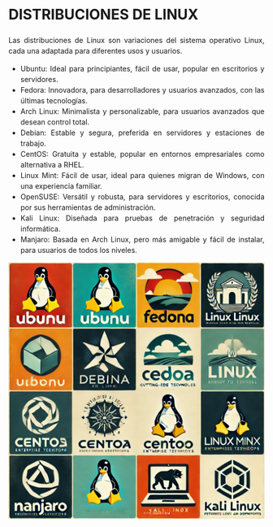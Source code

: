 <div style="line-height: 1.5;">
<div style="text-align: justify;">

# DISTRIBUCIONES DE LINUX
Las distribuciones de Linux son variaciones del sistema operativo Linux, cada una adaptada para diferentes usos y usuarios.

- Ubuntu: Ideal para principiantes, fácil de usar, popular en escritorios y servidores.
- Fedora: Innovadora, para desarrolladores y usuarios avanzados, con las últimas tecnologías.
- Arch Linux: Minimalista y personalizable, para usuarios avanzados que desean control total.
- Debian: Estable y segura, preferida en servidores y estaciones de trabajo.
- CentOS: Gratuita y estable, popular en entornos empresariales como alternativa a RHEL.
- Linux Mint: Fácil de usar, ideal para quienes migran de Windows, con una experiencia familiar.
- OpenSUSE: Versátil y robusta, para servidores y escritorios, conocida por sus herramientas de administración.
- Kali Linux: Diseñada para pruebas de penetración y seguridad informática.
- Manjaro: Basada en Arch Linux, pero más amigable y fácil de instalar, para usuarios de todos los niveles.



<div style="text-align: center;">
  <img src="imgdistribucioneslinux.png" alt="imagen centrada" />
</div>

</div>
</div>